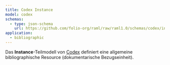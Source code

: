 ```yaml
---
title: Codex Instance
model: codex
schemas:
  - type: json-schema
    url: https://github.com/folio-org/raml/raw/raml1.0/schemas/codex/instance.json
application:
  - bibliographic
---
```


Das **Instance**-Teilmodell von [Codex](../codex) definiert eine allgemeine
bibliographische Resource (dokumentarische Bezugseinheit).
